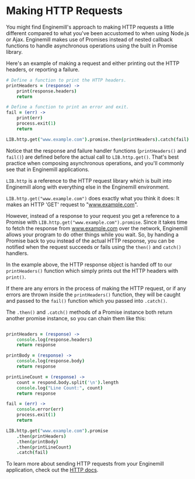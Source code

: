 Making HTTP Requests
====================

You might find Enginemill's approach to making HTTP requests a little different
compared to what you've been accustomed to when using Node.js or Ajax.
Enginemill makes use of Promises instead of nested callback functions to handle
asynchronous operations using the built in Promise library.

Here's an example of making a request and either printing out the HTTP headers,
or reporting a failure.
```CoffeeScript
# Define a function to print the HTTP headers.
printHeaders = (response) ->
	print(response.headers)
	return

# Define a function to print an error and exit.
fail = (err) ->
	print(err)
	process.exit(1)
	return

LIB.http.get("www.example.com").promise.then(printHeaders).catch(fail)
```

Notice that the response and failure handler functions (`printHeaders()` and
`fail()`) are defined before the actual call to `LIB.http.get()`. That's best
practice when composing asynchronous operations, and you'll commonly see
that in Enginemill applications.

`LIB.http` is a reference to the HTTP request library which is built into Enginemill along with everything else in the Enginemill environment.

`LIB.http.get("www.example.com")` does exactly what you think it does: It makes an HTTP 'GET' request to "www.example.com".

However, instead of a response to your request you get a reference to a Promise with `LIB.http.get("www.example.com").promise`. Since it takes time to fetch the response from www.example.com over the network, Enginemill allows your program to do other things while you wait. So, by handing a Promise back to you instead of the actual HTTP response, you can be notified when the request succeeds or fails using the `then()` and `catch()` handlers.

In the example above, the HTTP response object is handed off to our `printHeaders()` function which simply prints out the HTTP headers with `print()`.

If there are any errors in the process of making the HTTP request, or if any
errors are thrown inside the `printHeaders()` function, they will be caught and
passed to the `fail()` function which you passed into `.catch()`.

The `.then()` and `.catch()` methods of a Promise instance both return another
promise instance, so you can chain them like this:
```CoffeeScript

printHeaders = (response) ->
	console.log(response.headers)
	return response

printBody = (response) ->
	console.log(response.body)
	return response

printLineCount = (response) ->
	count = respond.body.split('\n').length
	console.log("Line Count:", count)
	return response

fail = (err) ->
	console.error(err)
	process.exit(1)
	return

LIB.http.get("www.example.com").promise
	.then(printHeaders)
	.then(printBody)
	.then(printLineCount)
	.catch(fail)

```

To learn more about sending HTTP requests from your Enginemill application, check out the [HTTP docs](./reference/http.md).
